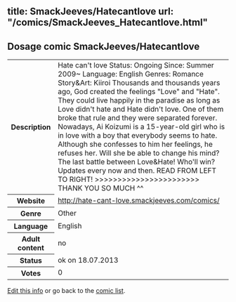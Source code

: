 title: SmackJeeves/Hatecantlove
url: "/comics/SmackJeeves_Hatecantlove.html"
---
Dosage comic SmackJeeves/Hatecantlove
-----------------------------------------

<p id="msg"></p>
<script type="text/javascript">
if (window.location.search === '?edit_info_mail=sent_ok') {
  var elem = document.getElementById("msg");
  elem.innerHTML = 'Edited information sucessfully sent for review, which is usually done daily. Thanks!';
  elem.className = 'ok';
}
</script>
<table class="comicinfo">
<tr>
<th>Description</th><td>Hate can't love Status: Ongoing Since: Summer 2009~ Language: English Genres: Romance Story&amp;Art: Kiiroi Thousands and thousands years ago, God created the feelings &quot;Love&quot; and &quot;Hate&quot;. They could live happily in the paradise as long as Love didn't hate and Hate didn't love. One of them broke that rule and they were separated forever. Nowadays, Ai Koizumi is a 15-year-old girl who is in love with a boy that everybody seems to hate. Although she confesses to him her feelings, he refuses her. Will she be able to change his mind? The last battle between Love&amp;Hate! Who'll win? Updates every now and then. READ FROM LEFT TO RIGHT! &gt;&gt;&gt;&gt;&gt;&gt;&gt;&gt;&gt;&gt;&gt;&gt;&gt;&gt;&gt;&gt;&gt;&gt;&gt;&gt;&gt;&gt;&gt; THANK YOU SO MUCH ^^</td>
</tr>
<tr>
<th>Website</th><td><a href="http://hate-cant-love.smackjeeves.com/comics/">http://hate-cant-love.smackjeeves.com/comics/</a></td>
</tr>
<tr>
<th>Genre</th><td>Other</td>
</tr>
<tr>
<th>Language</th><td>English</td>
</tr>
<tr>
<th>Adult content</th><td>no</td>
</tr>
<tr>
<th>Status</th><td>ok on 18.07.2013</td>
</tr>
<tr>
<th>Votes</th><td>0</td>
</tr>
</table>

[Edit this info](SmackJeeves_Hatecantlove_edit.html) or go back to the [comic list](../comic-index.html).
